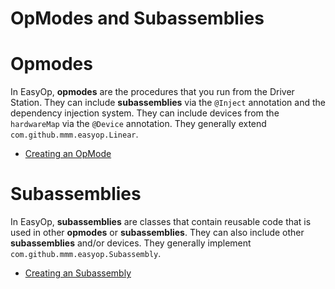 # OpModes and Subassemblies

# Opmodes
In EasyOp, **opmodes** are the procedures that you run from the Driver Station. They can include **subassemblies** via the `@Inject` annotation and the dependency injection system. They can include devices from the `hardwareMap` via the `@Device` annotation. They generally extend `com.github.mmm.easyop.Linear`.
- [Creating an OpMode](create-opmode)

# Subassemblies
In EasyOp, **subassemblies** are classes that contain reusable code that is used in other **opmodes** or **subassemblies**. They can also include other **subassemblies** and/or devices. They generally implement `com.github.mmm.easyop.Subassembly`.
- [Creating an Subassembly](create-subassembly)
